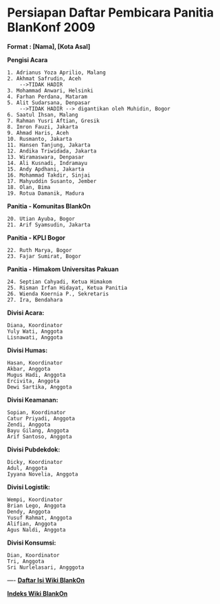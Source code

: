 # Persiapan Daftar Pembicara Panitia BlanKonf 2009


**Format : [Nama], [Kota Asal]**

**Pengisi Acara**

    1. Adrianus Yoza Aprilio, Malang
    2. Akhmat Safrudin, Aceh
        -->TIDAK HADIR
    3. Mohammad Anwari, Helsinki
    4. Farhan Perdana, Mataram
    5. Alit Sudarsana, Denpasar 
        -->TIDAK HADIR --> digantikan oleh Muhidin, Bogor
    6. Saatul Ihsan, Malang
    7. Rahman Yusri Aftian, Gresik
    8. Imron Fauzi, Jakarta
    9. Ahmad Haris, Aceh
    10. Rusmanto, Jakarta
    11. Hansen Tanjung, Jakarta
    12. Andika Triwidada, Jakarta
    13. Wiramaswara, Denpasar
    14. Ali Kusnadi, Indramayu
    15. Andy Apdhani, Jakarta
    16. Mohammad Takdir, Sinjai
    17. Mahyuddin Susanto, Jember
    18. Olan, Bima
    19. Rotua Damanik, Madura


**Panitia - Komunitas BlankOn**

    20. Utian Ayuba, Bogor
    21. Arif Syamsudin, Jakarta


**Panitia - KPLI Bogor**

    22. Ruth Marya, Bogor
    23. Fajar Sumirat, Bogor


**Panitia - Himakom Universitas Pakuan**

    24. Septian Cahyadi, Ketua Himakom
    25. Risman Irfan Hidayat, Ketua Panitia
    26. Wienda Koernia P., Sekretaris
    27. Ira, Bendahara

**Divisi Acara:**

    Diana, Koordinator
    Yuly Wati, Anggota
    Lisnawati, Anggota


**Divisi Humas:**

    Hasan, Koordinator
    Akbar, Anggota
    Mugus Hadi, Anggota
    Ercivita, Anggota
    Dewi Sartika, Anggota


**Divisi Keamanan:**

    Sopian, Koordinator
    Catur Priyadi, Anggota
    Zendi, Anggota
    Bayu Gilang, Anggota
    Arif Santoso, Anggota


**Divisi Pubdekdok:**

    Dicky, Koordinator
    Adul, Anggota
    Iyyana Novelia, Anggota


**Divisi Logistik:**

    Wempi, Koordinator
    Brian Lego, Anggota
    Dendy, Anggota
    Yusuf Rahmat, Anggota
    Alifian, Anggota
    Agus Naldi, Anggota



**Divisi Konsumsi:**

    Dian, Koordinator
    Tri, Anggota
    Sri Nurlelasari, Angggota


—-
[**Daftar Isi Wiki BlankOn**](/wiki/DaftarIsi/index.html)
 
[**Indeks Wiki BlankOn**](/wiki/Indeks.html)



